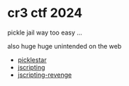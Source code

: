 # cr3 ctf 2024

pickle jail way too easy ...

also huge huge unintended on the web

- [picklestar](picklestar)
- [jscripting](jscripting)
- [jscripting-revenge](jscripting-revenge)
